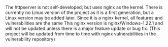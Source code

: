 The httpserver is not self-developed, but uses nginx as the kernel.
There is currently no Linux version of the project as it is a first generation, but a Linux version may be added later.
Since it is a nginx kernel, all features and vulnerabilities are the same
This nginx version is nginx/Windows-1.22.1 and will not be updated unless there is a major feature update or bug fix.
(This project will be updated from time to time with nginx vulnerabilities in the vulnerability repository)